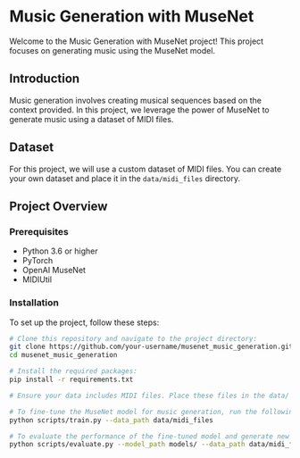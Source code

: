 
# Music Generation with MuseNet

Welcome to the Music Generation with MuseNet project! This project focuses on generating music using the MuseNet model.

## Introduction

Music generation involves creating musical sequences based on the context provided. In this project, we leverage the power of MuseNet to generate music using a dataset of MIDI files.

## Dataset

For this project, we will use a custom dataset of MIDI files. You can create your own dataset and place it in the `data/midi_files` directory.

## Project Overview

### Prerequisites

- Python 3.6 or higher
- PyTorch
- OpenAI MuseNet
- MIDIUtil

### Installation

To set up the project, follow these steps:

```bash
# Clone this repository and navigate to the project directory:
git clone https://github.com/your-username/musenet_music_generation.git
cd musenet_music_generation

# Install the required packages:
pip install -r requirements.txt

# Ensure your data includes MIDI files. Place these files in the data/ directory.

# To fine-tune the MuseNet model for music generation, run the following command:
python scripts/train.py --data_path data/midi_files

# To evaluate the performance of the fine-tuned model and generate new music, run:
python scripts/evaluate.py --model_path models/ --data_path data/midi_files --output_path generated_music
